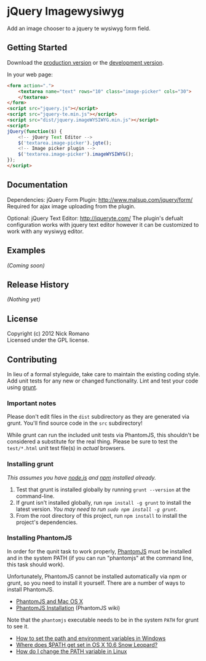 # jQuery Imagewysiwyg

Add an image chooser to a jquery te wysiwyg form field.

## Getting Started
Download the [production version][min] or the [development version][max].

[min]: https://raw.github.com/nickromano/jquery.imageWYSIWYG/master/dist/jquery.imageWYSIWYG.min.js
[max]: https://raw.github.com/nickromano/jquery.imageWYSIWYG/master/dist/jquery.imageWYSIWYG.js

In your web page:

```html
<form action=".">
    <textarea name="text" rows="10" class="image-picker" cols="30">
    </textarea>
</form>
<script src="jquery.js"></script>
<script src="jquery-te.min.js"></script>
<script src="dist/jquery.imageWYSIWYG.min.js"></script>
<script>
jQuery(function($) {
    <!-- jQuery Text Editor -->
    $('textarea.image-picker').jqte();
    <!-- Image picker plugin -->
    $('textarea.image-picker').imageWYSIWYG();
});
</script>
```

## Documentation
Dependencies:
jQuery Form Plugin: http://www.malsup.com/jquery/form/
Required for ajax image uploading from the plugin.

Optional:
jQuery Text Editor: http://jqueryte.com/
The plugin's defualt configuration works with jquery text editor however
it can be customized to work with any wysiwyg editor.

## Examples
_(Coming soon)_

## Release History
_(Nothing yet)_

## License
Copyright (c) 2012 Nick Romano  
Licensed under the GPL license.

## Contributing
In lieu of a formal styleguide, take care to maintain the existing coding style. Add unit tests for any new or changed functionality. Lint and test your code using [grunt](https://github.com/cowboy/grunt).

### Important notes
Please don't edit files in the `dist` subdirectory as they are generated via grunt. You'll find source code in the `src` subdirectory!

While grunt can run the included unit tests via PhantomJS, this shouldn't be considered a substitute for the real thing. Please be sure to test the `test/*.html` unit test file(s) in _actual_ browsers.

### Installing grunt
_This assumes you have [node.js](http://nodejs.org/) and [npm](http://npmjs.org/) installed already._

1. Test that grunt is installed globally by running `grunt --version` at the command-line.
1. If grunt isn't installed globally, run `npm install -g grunt` to install the latest version. _You may need to run `sudo npm install -g grunt`._
1. From the root directory of this project, run `npm install` to install the project's dependencies.

### Installing PhantomJS

In order for the qunit task to work properly, [PhantomJS](http://www.phantomjs.org/) must be installed and in the system PATH (if you can run "phantomjs" at the command line, this task should work).

Unfortunately, PhantomJS cannot be installed automatically via npm or grunt, so you need to install it yourself. There are a number of ways to install PhantomJS.

* [PhantomJS and Mac OS X](http://ariya.ofilabs.com/2012/02/phantomjs-and-mac-os-x.html)
* [PhantomJS Installation](http://code.google.com/p/phantomjs/wiki/Installation) (PhantomJS wiki)

Note that the `phantomjs` executable needs to be in the system `PATH` for grunt to see it.

* [How to set the path and environment variables in Windows](http://www.computerhope.com/issues/ch000549.htm)
* [Where does $PATH get set in OS X 10.6 Snow Leopard?](http://superuser.com/questions/69130/where-does-path-get-set-in-os-x-10-6-snow-leopard)
* [How do I change the PATH variable in Linux](https://www.google.com/search?q=How+do+I+change+the+PATH+variable+in+Linux)

